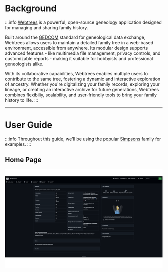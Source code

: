 # Background
:::info
[Webtrees](https://webtrees.net/) is a powerful, open-source geneology application designed for managing and sharing family history. 

Built around the [GEDCOM](https://en.wikipedia.org/wiki/GEDCOM) standard for geneological data exchange, Webtrees allows users to maintain a detailed family tree in a web-based environment, accessible from anywhere. Its modular design supports advanced features - like multimedia file management, privacy controls, and customizable reports - making it suitable for hobbyists and professional geneologists alike.

With its collaborative capabilities, Webtrees enables multiple users to contribute to the same tree, fostering a dynamic and interactive exploration of ancestry. Whether you're digitalizing your family records, exploring your lineage, or creating an interactive archive for future generations, Webtrees combines flexibiliy, scalability, and user-friendly tools to bring your family history to life.
:::

---

# User Guide
:::info
Throughout this guide, we'll be using the popular [Simpsons](https://en.wikipedia.org/wiki/The_Simpsons) family for examples.
:::

## Home Page

![Home Page](img/wt-home-screen.png)

